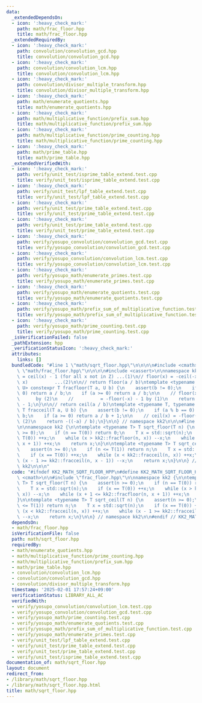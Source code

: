 ```yaml
---
data:
  _extendedDependsOn:
  - icon: ':heavy_check_mark:'
    path: math/frac_floor.hpp
    title: math/frac_floor.hpp
  _extendedRequiredBy:
  - icon: ':heavy_check_mark:'
    path: convolution/convolution_gcd.hpp
    title: convolution/convolution_gcd.hpp
  - icon: ':heavy_check_mark:'
    path: convolution/convolution_lcm.hpp
    title: convolution/convolution_lcm.hpp
  - icon: ':heavy_check_mark:'
    path: convolution/divisor_multiple_transform.hpp
    title: convolution/divisor_multiple_transform.hpp
  - icon: ':heavy_check_mark:'
    path: math/enumerate_quotients.hpp
    title: math/enumerate_quotients.hpp
  - icon: ':heavy_check_mark:'
    path: math/multiplicative_function/prefix_sum.hpp
    title: math/multiplicative_function/prefix_sum.hpp
  - icon: ':heavy_check_mark:'
    path: math/multiplicative_function/prime_counting.hpp
    title: math/multiplicative_function/prime_counting.hpp
  - icon: ':heavy_check_mark:'
    path: math/prime_table.hpp
    title: math/prime_table.hpp
  _extendedVerifiedWith:
  - icon: ':heavy_check_mark:'
    path: verify/unit_test/isprime_table_extend.test.cpp
    title: verify/unit_test/isprime_table_extend.test.cpp
  - icon: ':heavy_check_mark:'
    path: verify/unit_test/lpf_table_extend.test.cpp
    title: verify/unit_test/lpf_table_extend.test.cpp
  - icon: ':heavy_check_mark:'
    path: verify/unit_test/prime_table_extend.test.cpp
    title: verify/unit_test/prime_table_extend.test.cpp
  - icon: ':heavy_check_mark:'
    path: verify/unit_test/prime_table_extend.test.cpp
    title: verify/unit_test/prime_table_extend.test.cpp
  - icon: ':heavy_check_mark:'
    path: verify/yosupo_convolution/convolution_gcd.test.cpp
    title: verify/yosupo_convolution/convolution_gcd.test.cpp
  - icon: ':heavy_check_mark:'
    path: verify/yosupo_convolution/convolution_lcm.test.cpp
    title: verify/yosupo_convolution/convolution_lcm.test.cpp
  - icon: ':heavy_check_mark:'
    path: verify/yosupo_math/enumerate_primes.test.cpp
    title: verify/yosupo_math/enumerate_primes.test.cpp
  - icon: ':heavy_check_mark:'
    path: verify/yosupo_math/enumerate_quotients.test.cpp
    title: verify/yosupo_math/enumerate_quotients.test.cpp
  - icon: ':heavy_check_mark:'
    path: verify/yosupo_math/prefix_sum_of_multiplicative_function.test.cpp
    title: verify/yosupo_math/prefix_sum_of_multiplicative_function.test.cpp
  - icon: ':heavy_check_mark:'
    path: verify/yosupo_math/prime_counting.test.cpp
    title: verify/yosupo_math/prime_counting.test.cpp
  _isVerificationFailed: false
  _pathExtension: hpp
  _verificationStatusIcon: ':heavy_check_mark:'
  attributes:
    links: []
  bundledCode: "#line 1 \"math/sqrt_floor.hpp\"\n\n\n\n#include <cmath>\n\n#line 1\
    \ \"math/frac_floor.hpp\"\n\n\n\n#include <cassert>\n\nnamespace kk2 {\n\n// floor(x)\
    \ = ceil(x) - 1 (for all x not in Z) ...(1)\n// floor(x) = -ceil(-x)   (for all\
    \ x)          ...(2)\n\n// return floor(a / b)\ntemplate <typename T, typename\
    \ U> constexpr T fracfloor(T a, U b) {\n    assert(b != 0);\n    if (a % b ==\
    \ 0) return a / b;\n    if (a >= 0) return a / b;\n\n    // floor(x) = -ceil(-x)\
    \      by (2)\n    //          = -floor(-x) - 1 by (1)\n    return -((-a) / b)\
    \ - 1;\n}\n\n// return ceil(a / b)\ntemplate <typename T, typename U> constexpr\
    \ T fracceil(T a, U b) {\n    assert(b != 0);\n    if (a % b == 0) return a /\
    \ b;\n    if (a >= 0) return a / b + 1;\n\n    // ceil(x) = -floor(-x)      by\
    \ (2)\n    return -((-a) / b);\n}\n\n} // namespace kk2\n\n\n#line 7 \"math/sqrt_floor.hpp\"\
    \n\nnamespace kk2 {\n\ntemplate <typename T> T sqrt_floor(T n) {\n    assert(n\
    \ >= 0);\n    if (n == T(0)) return 0;\n    T x = std::sqrt(n);\n    if (x ==\
    \ T(0)) ++x;\n    while (x > kk2::fracfloor(n, x)) --x;\n    while (x + 1 <= kk2::fracfloor(n,\
    \ x + 1)) ++x;\n    return x;\n}\n\ntemplate <typename T> T sqrt_ceil(T n) {\n\
    \    assert(n >= 0);\n    if (n <= T(1)) return n;\n    T x = std::sqrt(n);\n\
    \    if (x == T(0)) ++x;\n    while (x < kk2::fracceil(n, x)) ++x;\n    while\
    \ (x - 1 >= kk2::fracceil(n, x - 1)) --x;\n    return x;\n}\n\n} // namespace\
    \ kk2\n\n\n"
  code: "#ifndef KK2_MATH_SQRT_FLOOR_HPP\n#define KK2_MATH_SQRT_FLOOR_HPP 1\n\n#include\
    \ <cmath>\n\n#include \"frac_floor.hpp\"\n\nnamespace kk2 {\n\ntemplate <typename\
    \ T> T sqrt_floor(T n) {\n    assert(n >= 0);\n    if (n == T(0)) return 0;\n\
    \    T x = std::sqrt(n);\n    if (x == T(0)) ++x;\n    while (x > kk2::fracfloor(n,\
    \ x)) --x;\n    while (x + 1 <= kk2::fracfloor(n, x + 1)) ++x;\n    return x;\n\
    }\n\ntemplate <typename T> T sqrt_ceil(T n) {\n    assert(n >= 0);\n    if (n\
    \ <= T(1)) return n;\n    T x = std::sqrt(n);\n    if (x == T(0)) ++x;\n    while\
    \ (x < kk2::fracceil(n, x)) ++x;\n    while (x - 1 >= kk2::fracceil(n, x - 1))\
    \ --x;\n    return x;\n}\n\n} // namespace kk2\n\n#endif // KK2_MATH_SQRT_FLOOR_HPP\n"
  dependsOn:
  - math/frac_floor.hpp
  isVerificationFile: false
  path: math/sqrt_floor.hpp
  requiredBy:
  - math/enumerate_quotients.hpp
  - math/multiplicative_function/prime_counting.hpp
  - math/multiplicative_function/prefix_sum.hpp
  - math/prime_table.hpp
  - convolution/convolution_lcm.hpp
  - convolution/convolution_gcd.hpp
  - convolution/divisor_multiple_transform.hpp
  timestamp: '2025-02-01 17:57:24+09:00'
  verificationStatus: LIBRARY_ALL_AC
  verifiedWith:
  - verify/yosupo_convolution/convolution_lcm.test.cpp
  - verify/yosupo_convolution/convolution_gcd.test.cpp
  - verify/yosupo_math/prime_counting.test.cpp
  - verify/yosupo_math/enumerate_quotients.test.cpp
  - verify/yosupo_math/prefix_sum_of_multiplicative_function.test.cpp
  - verify/yosupo_math/enumerate_primes.test.cpp
  - verify/unit_test/lpf_table_extend.test.cpp
  - verify/unit_test/prime_table_extend.test.cpp
  - verify/unit_test/prime_table_extend.test.cpp
  - verify/unit_test/isprime_table_extend.test.cpp
documentation_of: math/sqrt_floor.hpp
layout: document
redirect_from:
- /library/math/sqrt_floor.hpp
- /library/math/sqrt_floor.hpp.html
title: math/sqrt_floor.hpp
---
```

